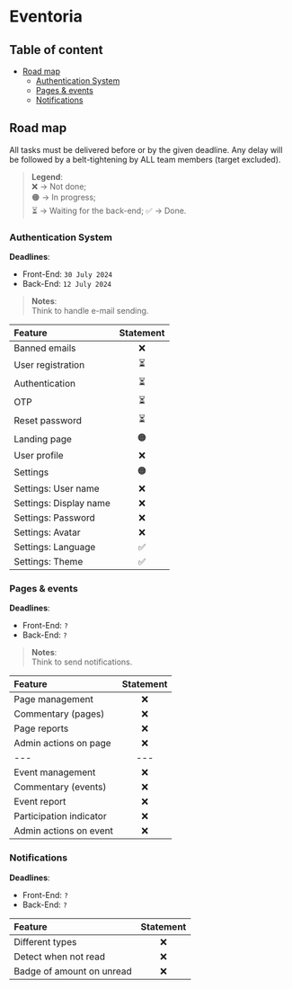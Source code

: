 # Eventoria

## Table of content
- [Road map](#road-map)
  - [Authentication System](#authentication-system)
  - [Pages & events](#pages--events)
  - [Notifications](#notifications)

## Road map
All tasks must be delivered before or by the given deadline. Any delay will be followed by a belt-tightening by ALL team members (target excluded).

> **Legend**:  
> ❌ -> Not done;  
> 🟠 -> In progress;  
> ⏳ -> Waiting for the back-end;
> ✅ -> Done.

### Authentication System
**Deadlines**: 
- Front-End: `30 July 2024`
- Back-End: `12 July 2024`

> **Notes**:  
> Think to handle e-mail sending.

| Feature                | Statement |
|:-----------------------|:---------:|
| Banned emails          |     ❌     |
| User registration      |     ⏳     |
| Authentication         |     ⏳     |
| OTP                    |     ⏳     |
| Reset password         |     ⏳     |
| Landing page           |    🟠     |
| User profile           |     ❌     |
| Settings               |    🟠     |
| Settings: User name    |     ❌     |
| Settings: Display name |     ❌     |
| Settings: Password     |     ❌     |
| Settings: Avatar       |     ❌     |
| Settings: Language     |     ✅     |
| Settings: Theme        |     ✅     |

### Pages & events
**Deadlines**:
- Front-End: `?`
- Back-End: `?`

> **Notes**:  
> Think to send notifications.

| Feature                 | Statement |
|:------------------------|:---------:|
| Page management         |     ❌     |
| Commentary (pages)      |     ❌     |
| Page reports            |     ❌     |
| Admin actions on page   |     ❌     |
| ---                     |    ---    |
| Event management        |     ❌     |
| Commentary (events)     |     ❌     |
| Event report            |     ❌     |
| Participation indicator |     ❌     |
| Admin actions on event  |     ❌     |

### Notifications
**Deadlines**:
- Front-End: `?`
- Back-End: `?`

| Feature                   | Statement |
|:--------------------------|:---------:|
| Different types           |     ❌     |
| Detect when not read      |     ❌     |
| Badge of amount on unread |     ❌     |
